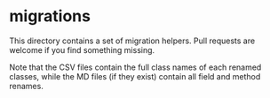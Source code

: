 # migrations

This directory contains a set of migration helpers. Pull requests are welcome if you find something missing.

Note that the CSV files contain the full class names of each renamed classes, while the MD files (if they exist) contain all field and method renames.
